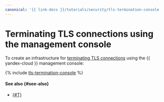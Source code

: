 ```yaml
---
canonical: '{{ link-docs }}/tutorials/security/tls-termination-console'
---
```


# Terminating TLS connections using the management console

To create an infrastructure for [terminating TLS connections](index.md) using the {{ yandex-cloud }} management console:

{% include [tls-termination-console](../../../_tutorials/security/tls-termination-console.md) %}

#### See also {#see-also}

* [{#T}](terraform.md)